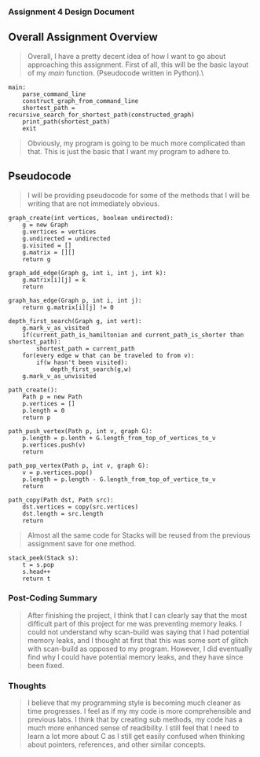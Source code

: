 ### Assignment 4 Design Document

## Overall Assignment Overview

>   Overall, I have a pretty decent idea of how I want to go about approaching this assignment.
>   First of all, this will be the basic layout of my _main_ function. (Pseudocode written in Python).\

```
main:
    parse_command_line
    construct_graph_from_command_line
    shortest_path = recursive_search_for_shortest_path(constructed_graph)
    print_path(shortest_path)
    exit
```

>   Obviously, my program is going to be much more complicated than that. This is just the basic
>   that I want my program to adhere to.

## Pseudocode

>   I will be providing pseudocode for some of the methods that I will be writing that are not immediately
>   obvious.

```
graph_create(int vertices, boolean undirected):
    g = new Graph
    g.vertices = vertices
    g.undirected = undirected
    g.visited = []
    g.matrix = [][]
    return g

graph_add_edge(Graph g, int i, int j, int k):
    g.matrix[i][j] = k
    return

graph_has_edge(Graph p, int i, int j):
    return g.matrix[i][j] != 0

depth_first_search(Graph g, int vert):
    g.mark_v_as_visited
    if(current_path_is_hamiltonian and current_path_is_shorter than shortest_path):
        shortest_path = current_path
    for(every edge w that can be traveled to from v):
        if(w hasn't been visited):
            depth_first_search(g,w)
    g.mark_v_as_unvisited

path_create():
    Path p = new Path
    p.vertices = []
    p.length = 0
    return p

path_push_vertex(Path p, int v, graph G):
    p.length = p.lenth + G.length_from_top_of_vertices_to_v
    p.vertices.push(v)
    return

path_pop_vertex(Path p, int v, graph G):
    v = p.vertices.pop()
    p.length = p.length - G.length_from_top_of_vertice_to_v
    return

path_copy(Path dst, Path src):
    dst.vertices = copy(src.vertices)
    dst.length = src.length
    return
```

> Almost all the same code for Stacks will be reused from the previous assignment save for one method.

```
stack_peek(Stack s):
    t = s.pop
    s.head++
    return t
```

### Post-Coding Summary

>   After finishing the project, I think that I can clearly say that the most difficult part of this
>   project for me was preventing memory leaks. I could not understand why scan-build was saying
>   that I had potential memory leaks, and I thought at first that this was some sort of glitch with
>   scan-build as opposed to my program. However, I did eventually find why I could have potential
>   memory leaks, and they have since been fixed.

### Thoughts

>   I believe that my programming style is becoming much cleaner as time progresses. I feel as if my
>   my code is more comprehensible and previous labs. I think that by creating sub methods, my code
>   has a much more enhanced sense of readibility. I still feel that I need to learn a lot more
>   about C as I still get easily confused when thinking about pointers, references, and other
>   similar concepts.

